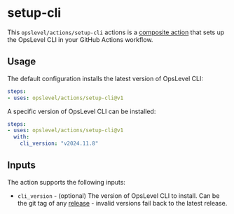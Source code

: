 # setup-cli

This `opslevel/actions/setup-cli` actions is a [composite action](https://docs.github.com/en/actions/creating-actions/about-custom-actions#composite-actions)
that sets up the OpsLevel CLI in your GitHub Actions workflow.

## Usage

The default configuration installs the latest version of OpsLevel CLI:

```yaml
steps:
- uses: opslevel/actions/setup-cli@v1
```

A specific version of OpsLevel CLI can be installed:

```yaml
steps:
- uses: opslevel/actions/setup-cli@v1
  with:
    cli_version: "v2024.11.8"
```

## Inputs

The action supports the following inputs:

- `cli_version` - (optional) The version of OpsLevel CLI to install. Can be the git tag of any [release](https://github.com/OpsLevel/cli/releases) - invalid versions fail back to the latest release.
